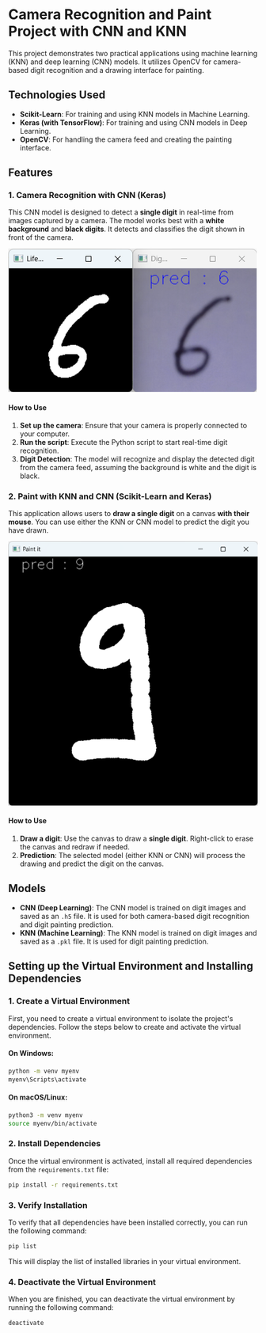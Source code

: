 # Camera Recognition and Paint Project with CNN and KNN

This project demonstrates two practical applications using machine learning (KNN) and deep learning (CNN) models. It utilizes OpenCV for camera-based digit recognition and a drawing interface for painting.

## Technologies Used

- **Scikit-Learn**: For training and using KNN models in Machine Learning.
- **Keras (with TensorFlow)**: For training and using CNN models in Deep Learning.
- **OpenCV**: For handling the camera feed and creating the painting interface.

## Features

### 1. Camera Recognition with CNN (Keras)

This CNN model is designed to detect a **single digit** in real-time from images captured by a camera. The model works best with a **white background** and **black digits**. It detects and classifies the digit shown in front of the camera.

![Camera recognition](assets/Camera_recognition.png)

#### How to Use

1. **Set up the camera**: Ensure that your camera is properly connected to your computer.
2. **Run the script**: Execute the Python script to start real-time digit recognition.
3. **Digit Detection**: The model will recognize and display the detected digit from the camera feed, assuming the background is white and the digit is black.

### 2. Paint with KNN and CNN (Scikit-Learn and Keras)

This application allows users to **draw a single digit** on a canvas **with their mouse**. You can use either the KNN or CNN model to predict the digit you have drawn.

![Paint it](assets/Paint_it.png)

#### How to Use

1. **Draw a digit**: Use the canvas to draw a **single digit**. Right-click to erase the canvas and redraw if needed.
2. **Prediction**: The selected model (either KNN or CNN) will process the drawing and predict the digit on the canvas.

## Models

- **CNN (Deep Learning)**: The CNN model is trained on digit images and saved as an `.h5` file. It is used for both camera-based digit recognition and digit painting prediction.
- **KNN (Machine Learning)**: The KNN model is trained on digit images and saved as a `.pkl` file. It is used for digit painting prediction.

## Setting up the Virtual Environment and Installing Dependencies

### 1. Create a Virtual Environment

First, you need to create a virtual environment to isolate the project's dependencies. Follow the steps below to create and activate the virtual environment.

#### On **Windows**:

```bash
python -m venv myenv
myenv\Scripts\activate
```

#### On **macOS/Linux**:

```bash
python3 -m venv myenv
source myenv/bin/activate
```

### 2. Install Dependencies

Once the virtual environment is activated, install all required dependencies from the `requirements.txt` file:

```bash
pip install -r requirements.txt
```

### 3. Verify Installation

To verify that all dependencies have been installed correctly, you can run the following command:

```bash
pip list
```

This will display the list of installed libraries in your virtual environment.

### 4. Deactivate the Virtual Environment

When you are finished, you can deactivate the virtual environment by running the following command:

```bash
deactivate
```
